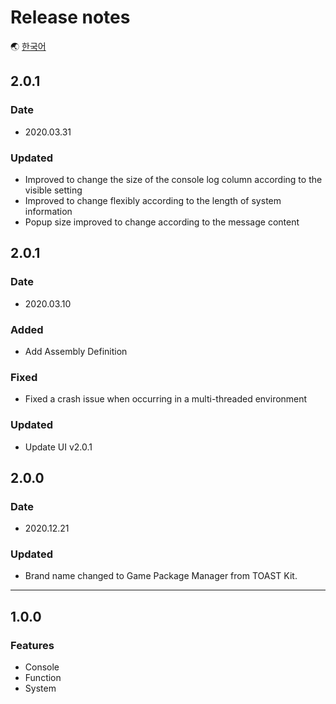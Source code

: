 # Release notes

🌏 [한국어](ReleaseNotes.md)

## 2.0.1

### Date

* 2020.03.31

### Updated
* Improved to change the size of the console log column according to the visible setting
* Improved to change flexibly according to the length of system information
* Popup size improved to change according to the message content

## 2.0.1

### Date

* 2020.03.10

### Added

* Add Assembly Definition

### Fixed

* Fixed a crash issue when occurring in a multi-threaded environment

### Updated
* Update UI v2.0.1

## 2.0.0

### Date

* 2020.12.21

### Updated

* Brand name changed to Game Package Manager from TOAST Kit.

---

## 1.0.0

### Features

* Console
* Function
* System
